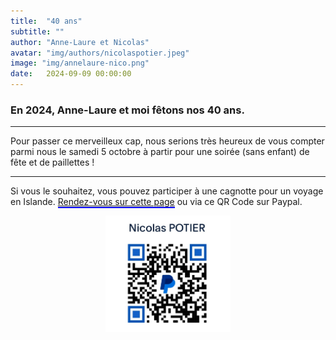 ```yaml
---
title:  "40 ans"
subtitle: ""
author: "Anne-Laure et Nicolas"
avatar: "img/authors/nicolaspotier.jpeg"
image: "img/annelaure-nico.png"
date:   2024-09-09 00:00:00
---
```


### En 2024, Anne-Laure et moi fêtons nos 40 ans.

<hr />
Pour passer ce merveilleux cap, nous serions très heureux de vous compter parmi nous le samedi 5 octobre à partir pour une soirée (sans enfant) de fête et de paillettes !
<hr />
Si vous le souhaitez, vous pouvez participer à une cagnotte pour un voyage en Islande. <a style="border-bottom:2px solid blue" href="https://paypal.me/bellisperrenis?country.x=FR&locale.x=fr_FR">Rendez-vous sur cette page</a> ou via ce QR Code sur Paypal.

<p style="text-align: center;">
    <img src="img/paypal.jpg" width='200px' />
</p>